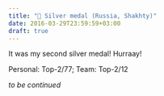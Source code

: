 ```yaml
---
title: "🥈 Silver medal (Russia, Shakhty)"
date: 2016-03-29T23:59:59+03:00
draft: true
---
```


It was my second silver medal! Hurraay!

Personal: Top-2/77; Team: Top-2/12

_to be continued_